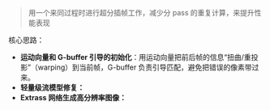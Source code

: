 > 用一个来同过程时进行超分插帧工作，减少分 pass 的重复计算，来提升性能表现

核心思路：
- **运动向量和 G-buffer 引导的初始化**：用运动向量把前后帧的信息“扭曲/重投影”（warping）到当前帧，G-buffer 负责引导匹配，避免把错误的像素带过来。
- **轻量级流模型修复：**
- **Extrass 网络生成高分辨率图像：**